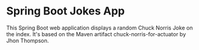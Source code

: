 # Spring Boot Jokes App
This Spring Boot web application displays a random Chuck Norris Joke on the index. It's based on the Maven artifact 
chuck-norris-for-actuator by Jhon Thompson.